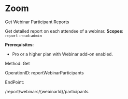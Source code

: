 #     Zoom


Get Webinar Participant Reports

Get detailed report on each attendee of a webinar.
**Scopes:** `report:read:admin`
 
**Prerequisites:**
* Pro or a higher plan with Webinar add-on enabled.

Method: Get

OperationID: reportWebinarParticipants

EndPoint:

/report/webinars/{webinarId}/participants
